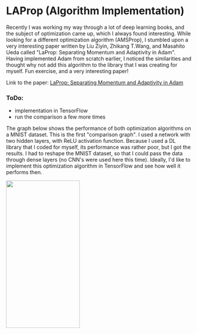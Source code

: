 # LAProp (Algorithm Implementation)

Recently I was working my way through a lot of deep learning books, and the subject of optimization came up, which I always found interesting. 
While looking for a different optimization algorithm (AMSProp), 
I stumbled upon a very interesting paper written by Liu Ziyin, Zhikang T.Wang, and Masahito Ueda called "LaProp: Separating Momentum and Adaptivity in Adam". 
Having implemented Adam from scratch earlier, I noticed the similarities and thought why not add this algorithm to the library that I was creating for myself. Fun exercise, and a very interesting paper!

Link to the paper: [LaProp: Separating Momentum and Adaptivity in Adam](https://arxiv.org/pdf/2002.04839.pdf)


### ToDo:

- implementation in TensorFlow
- run the comparison a few more times


The graph below shows the performance of both optimization algorithms on a MNIST dataset. This is the first "comparison graph". I used a
network with two hidden layers, with ReLU activation function. Because I used a DL library that I coded for myself, its performance was rather poor, but
I got the results. I had to reshape the MNIST dataset, so that I could pass the data through dense layers (no CNN's were used here this time). Ideally, I'd like
to implement this optimization algorithm in TensorFlow and see how well it performs then. 

<img src = "https://user-images.githubusercontent.com/19962689/107440173-7aa3ee80-6b33-11eb-8f00-fee1138d9b28.png" width = "200" height = "400">
